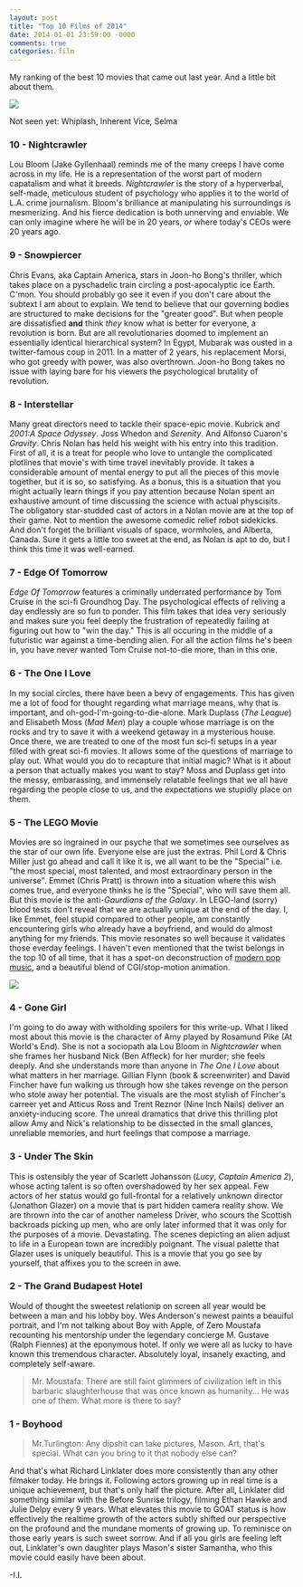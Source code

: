 ```yaml
---
layout: post
title: "Top 10 Films of 2014"
date: 2014-01-01 23:59:00 -0000
comments: true
categories: film
---
```


My ranking of the best 10 movies that came out last year. And a little bit about them.

<img src="http://1.bp.blogspot.com/-g1tCfxUzCQk/VFsGJeJPGWI/AAAAAAAABOQ/Mki712aPUcI/s1600/6vFcgup.jpg" />

<!--more-->

Not seen yet: Whiplash, Inherent Vice, Selma

### 10 - Nightcrawler
Lou Bloom (Jake Gyllenhaal) reminds me of the many creeps I have come across in my life. He is a representation of the worst part of modern capatalism and what it breeds. *Nightcrawler* is the story of a hyperverbal, self-made, meticulous student of psychology who applies it to the world of L.A. crime journalism. Bloom's brilliance at manipulating his surroundings is mesmerizing. And his fierce dedication is both unnerving and enviable. We can only imagine where he will be in 20 years, *or* where today's CEOs were 20 years ago.

### 9 - Snowpiercer
Chris Evans, aka Captain America, stars in Joon-ho Bong's thriller, which takes place on a pyschadelic train circling a post-apocalyptic ice Earth. C'mon. You should probably go see it even if you don't care about the subtext I am about to explain. We tend to believe that our governing bodies are structured to make decisions for the "greater good".  But when people are dissatisfied **and** think *they* know what is better for everyone, a revolution is born. But are all revolutionaries doomed to implement an essentially identical hierarchical system? In Egypt, Mubarak was ousted in a twitter-famous coup in 2011. In a matter of 2 years, his replacement Morsi, who got greedy with power, was also overthrown. Joon-ho Bong takes no issue with laying bare for his viewers the psychological brutality of revolution.

### 8 - Interstellar
Many great directors need to tackle their space-epic movie. Kubrick and *2001:A Space Odyssey*. Joss Whedon and *Serenity*. And Alfonso Cuaron's *Gravity*. Chris Nolan has held his weight with his entry into this tradition. First of all, it is a treat for people who love to untangle the complicated plotlines that movie's with time travel inevitably provide. It takes a considerable amount of mental energy to put all the pieces of this movie together, but it is so, so satisfying. As a bonus, this is a situation that you might actually learn things if you pay attention because Nolan spent an exhaustive amount of time discussing the science with actual physcisits. The obligatory star-studded cast of actors in a Nolan movie are at the top of their game. Not to mention the awesome comedic relief robot sidekicks. And don't forget the brilliant visuals of space, wormholes, and Alberta, Canada. Sure it gets a little too sweet at the end, as Nolan is apt to do, but I think this time it was well-earned.

### 7 - Edge Of Tomorrow
*Edge Of Tomorrow* features a criminally underrated performance by Tom  Cruise in the sci-fi Groundhog Day. The psychological effects of reliving a day endlessly are so fun to ponder. This film takes that idea very seriously and makes sure you feel deeply the frustration of repeatedly failing at figuring out how to "win the day." This is all occuring in the middle of a futuristic war against a time-bending alien. For all the action films he's been in, you have never wanted Tom Cruise not-to-die more, than in this one.

### 6 - The One I Love
In my social circles, there have been a bevy of engagements. This has given me a lot of food for thought regarding what marriage means, why that is important, and oh-god-I'm-going-to-die-alone. Mark Duplass (*The League*) and Elisabeth Moss (*Mad Men*) play a couple whose marriage is on the rocks and try to save it with a weekend getaway in a mysterious house. Once there, we are treated to one of the most fun sci-fi setups in a year filled with great sci-fi movies. It allows some of the questions of marriage to play out. What would you do to recapture that initial magic? What is it about a person that actually makes you want to stay? Moss and Duplass get into the messy, embarassing, and immensely relatable feelings that we all have regarding the people close to us, and the expectations we stupidly place on them.

### 5 - The LEGO Movie
Movies are so ingrained in our psyche that we sometimes see ourselves as the star of our own life. Everyone else are just the extras. Phil Lord & Chris Miller just go ahead and call it like it is, we all want to be the "Special" i.e. "the most special, most talented, and most extraordinary person in the universe". Emmet (Chris Pratt) is thrown into a situation where this wish comes true, and everyone thinks he is the "Special", who will save them all. But this movie is the anti-*Gaurdians of the Galaxy*. In LEGO-land (sorry) blood tests don't reveal that we are actually unique at the end of the day. I, like Emmet, feel stupid compared to other people, am constantly encountering girls who already have a boyfriend, and would do almost anything for my friends. This movie resonates so well because it validates those everday feelings. I haven't even mentioned that the twist belongs in the top 10 of all time, that it has a spot-on deconstruction of [modern pop music](http://youtu.be/StTqXEQ2l-Y), and a beautiful blend of CGI/stop-motion animation.

<img src="http://cinemagogue.com/wp-content/uploads/2014/05/yGlBbZb.jpg">

### 4 - Gone Girl
I'm going to do away with witholding spoilers for this write-up. What I liked most about this movie is the character of Amy played by Rosamund Pike (At World's End). She is not a sociopath ala Lou Bloom in *Nightcrawler* when she frames her husband Nick (Ben Affleck) for her murder; she feels deeply. And she understands more than anyone in *The One I Love* about what matters in her marriage. Gillian Flynn (book & screenwriter) and David Fincher have fun walking us through how she takes revenge on the person who stole away her potential. The visuals are the most stylish of Fincher's carreer yet and Atticus Ross and Trent Reznor (Nine Inch Nails) deliver an anxiety-inducing score. The unreal dramatics that drive this thrilling plot allow Amy and Nick's relationship to be dissected in the small glances, unreliable memories, and hurt feelings that compose a marriage.

### 3 - Under The Skin
This is ostensibly the year of Scarlett Johansson (*Lucy*, *Captain America 2*), whose acting talent is so often overshadowed by her sex appeal. Few actors of her status would go full-frontal for a relatively unknown director (Jonathon Glazer) on a movie that is part hidden camera reality show. We are thrown into the car of another nameless Driver, who scours the Scottish backroads picking up men, who are only later informed that it was only for the purposes of a movie. Devastating. The scenes depicting an alien adjust to life in a European town are incredibly poignant. The visual palette that Glazer uses is uniquely beautiful. This is a movie that you go see by yourself, that affixes you to the screen in awe.

### 2 - The Grand Budapest Hotel
Would of thought the sweetest relationip on screen all year would be between a man and his lobby boy. Wes Anderson's newest paints a beauiful portrait, and I'm not talking about Boy with Apple, of Zero Moustafa recounting his mentorship under the legendary concierge M. Gustave (Ralph Fiennes) at the eponymous hotel. If only we were all as lucky to have known this tremendous character. Absolutely loyal, insanely exacting, and completely self-aware.
>Mr. Moustafa: There are still faint glimmers of civilization left in this barbaric slaughterhouse that was once known as humanity... He was one of them. What more is there to say?

### 1 - Boyhood
>Mr.Turlington: Any dipshit can take pictures, Mason. Art, that's special. What can you bring to it that nobody else can?

And that's what Richard Linklater does more consistently than any other filmaker today. He brings it. Following actors growing up in real time is a unique achievement, but that's only half the picture. After all, Linklater did something similar with the Before Sunrise trilogy, filming Ethan Hawke and Julie Delpy every 9 years. What elevates this movie to GOAT status is how effectively the realtime growth of the actors subtly shifted our perspective on the profound and the mundane moments of growing up. To reminisce on those early years is such sweet sorrow. And if all you girls are feeling left out, Linklater's own daughter plays Mason's sister Samantha, who this movie could easily have been about.

-I.I.
